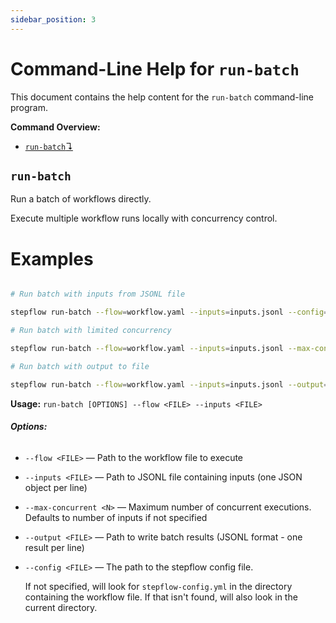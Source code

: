 ```yaml
---
sidebar_position: 3
---
```


# Command-Line Help for `run-batch`

This document contains the help content for the `run-batch` command-line program.

**Command Overview:**

* [`run-batch`↴](#run-batch)

## `run-batch`

Run a batch of workflows directly.

Execute multiple workflow runs locally with concurrency control.

# Examples

```bash

# Run batch with inputs from JSONL file

stepflow run-batch --flow=workflow.yaml --inputs=inputs.jsonl --config=stepflow-config.yml

# Run batch with limited concurrency

stepflow run-batch --flow=workflow.yaml --inputs=inputs.jsonl --max-concurrent=5

# Run batch with output to file

stepflow run-batch --flow=workflow.yaml --inputs=inputs.jsonl --output=results.jsonl

```

**Usage:** `run-batch [OPTIONS] --flow <FILE> --inputs <FILE>`

###### **Options:**

* `--flow <FILE>` — Path to the workflow file to execute
* `--inputs <FILE>` — Path to JSONL file containing inputs (one JSON object per line)
* `--max-concurrent <N>` — Maximum number of concurrent executions. Defaults to number of inputs if not specified
* `--output <FILE>` — Path to write batch results (JSONL format - one result per line)
* `--config <FILE>` — The path to the stepflow config file.

   If not specified, will look for `stepflow-config.yml` in the directory containing the workflow file. If that isn't found, will also look in the current directory.



